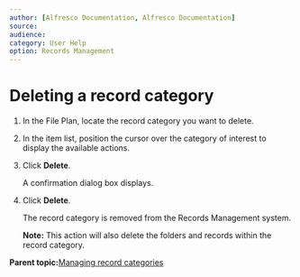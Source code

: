 ```yaml
---
author: [Alfresco Documentation, Alfresco Documentation]
source: 
audience: 
category: User Help
option: Records Management
---
```


# Deleting a record category



1.  In the File Plan, locate the record category you want to delete.

2.  In the item list, position the cursor over the category of interest to display the available actions.

3.  Click **Delete**.

    A confirmation dialog box displays.

4.  Click **Delete**.

    The record category is removed from the Records Management system.

    **Note:** This action will also delete the folders and records within the record category.


**Parent topic:**[Managing record categories](../tasks/rm-recordcategory-manage.md)

